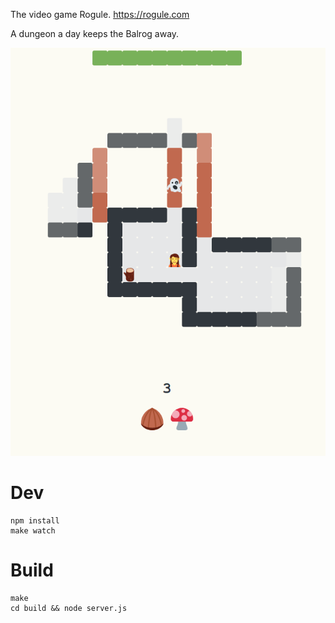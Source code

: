 The video game Rogule. <https://rogule.com>

A dungeon a day keeps the Balrog away.

![Rogule GIF](./resources/gifs/monsters2.gif)

# Dev

```
npm install
make watch
```

# Build

```
make
cd build && node server.js
```
